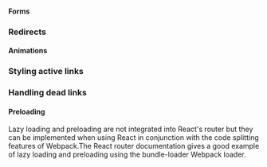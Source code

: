 #### Forms




### Redirects


#### Animations

### Styling active links  

### Handling dead links

#### Preloading
Lazy loading and preloading are not integrated into React's router but they can be implemented when using React in conjunction with the code splitting features of Webpack.The React router documentation gives a good example of lazy loading and preloading using the bundle-loader Webpack loader.




